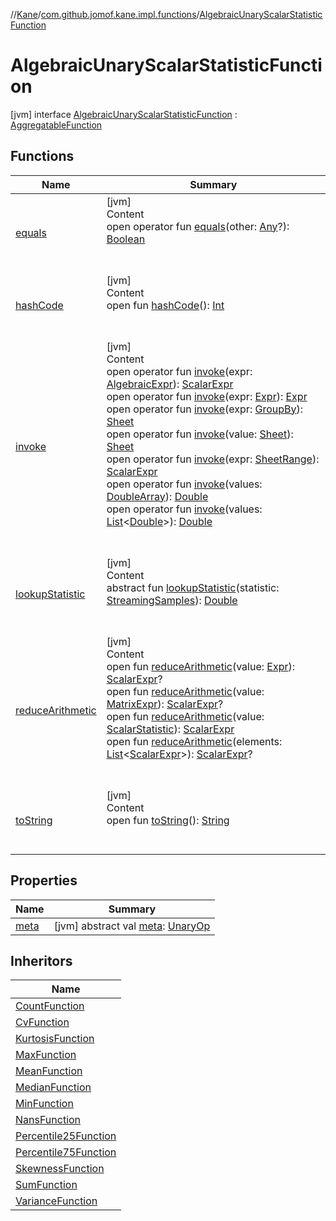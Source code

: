 //[Kane](../../index.md)/[com.github.jomof.kane.impl.functions](../index.md)/[AlgebraicUnaryScalarStatisticFunction](index.md)



# AlgebraicUnaryScalarStatisticFunction  
 [jvm] interface [AlgebraicUnaryScalarStatisticFunction](index.md) : [AggregatableFunction](../-aggregatable-function/index.md)   


## Functions  
  
|  Name|  Summary| 
|---|---|
| <a name="kotlin/Any/equals/#kotlin.Any?/PointingToDeclaration/"></a>[equals](../../com.github.jomof.kane.impl.types/-double-algebraic-type/index.md#%5Bkotlin%2FAny%2Fequals%2F%23kotlin.Any%3F%2FPointingToDeclaration%2F%5D%2FFunctions%2F-889203361)| <a name="kotlin/Any/equals/#kotlin.Any?/PointingToDeclaration/"></a>[jvm]  <br>Content  <br>open operator fun [equals](../../com.github.jomof.kane.impl.types/-double-algebraic-type/index.md#%5Bkotlin%2FAny%2Fequals%2F%23kotlin.Any%3F%2FPointingToDeclaration%2F%5D%2FFunctions%2F-889203361)(other: [Any](https://kotlinlang.org/api/latest/jvm/stdlib/kotlin/-any/index.html)?): [Boolean](https://kotlinlang.org/api/latest/jvm/stdlib/kotlin/-boolean/index.html)  <br><br><br>
| <a name="kotlin/Any/hashCode/#/PointingToDeclaration/"></a>[hashCode](../../com.github.jomof.kane.impl.types/-double-algebraic-type/index.md#%5Bkotlin%2FAny%2FhashCode%2F%23%2FPointingToDeclaration%2F%5D%2FFunctions%2F-889203361)| <a name="kotlin/Any/hashCode/#/PointingToDeclaration/"></a>[jvm]  <br>Content  <br>open fun [hashCode](../../com.github.jomof.kane.impl.types/-double-algebraic-type/index.md#%5Bkotlin%2FAny%2FhashCode%2F%23%2FPointingToDeclaration%2F%5D%2FFunctions%2F-889203361)(): [Int](https://kotlinlang.org/api/latest/jvm/stdlib/kotlin/-int/index.html)  <br><br><br>
| <a name="com.github.jomof.kane.impl.functions/AlgebraicUnaryScalarStatisticFunction/invoke/#com.github.jomof.kane.AlgebraicExpr/PointingToDeclaration/"></a>[invoke](invoke.md)| <a name="com.github.jomof.kane.impl.functions/AlgebraicUnaryScalarStatisticFunction/invoke/#com.github.jomof.kane.AlgebraicExpr/PointingToDeclaration/"></a>[jvm]  <br>Content  <br>open operator fun [invoke](invoke.md)(expr: [AlgebraicExpr](../../com.github.jomof.kane/-algebraic-expr/index.md)): [ScalarExpr](../../com.github.jomof.kane/-scalar-expr/index.md)  <br>open operator fun [invoke](invoke.md)(expr: [Expr](../../com.github.jomof.kane/-expr/index.md)): [Expr](../../com.github.jomof.kane/-expr/index.md)  <br>open operator fun [invoke](invoke.md)(expr: [GroupBy](../../com.github.jomof.kane.impl.sheet/-group-by/index.md)): [Sheet](../../com.github.jomof.kane.impl.sheet/-sheet/index.md)  <br>open operator fun [invoke](invoke.md)(value: [Sheet](../../com.github.jomof.kane.impl.sheet/-sheet/index.md)): [Sheet](../../com.github.jomof.kane.impl.sheet/-sheet/index.md)  <br>open operator fun [invoke](invoke.md)(expr: [SheetRange](../../com.github.jomof.kane.impl.sheet/-sheet-range/index.md)): [ScalarExpr](../../com.github.jomof.kane/-scalar-expr/index.md)  <br>open operator fun [invoke](invoke.md)(values: [DoubleArray](https://kotlinlang.org/api/latest/jvm/stdlib/kotlin/-double-array/index.html)): [Double](https://kotlinlang.org/api/latest/jvm/stdlib/kotlin/-double/index.html)  <br>open operator fun [invoke](invoke.md)(values: [List](https://kotlinlang.org/api/latest/jvm/stdlib/kotlin.collections/-list/index.html)<[Double](https://kotlinlang.org/api/latest/jvm/stdlib/kotlin/-double/index.html)>): [Double](https://kotlinlang.org/api/latest/jvm/stdlib/kotlin/-double/index.html)  <br><br><br>
| <a name="com.github.jomof.kane.impl.functions/AlgebraicUnaryScalarStatisticFunction/lookupStatistic/#com.github.jomof.kane.impl.StreamingSamples/PointingToDeclaration/"></a>[lookupStatistic](lookup-statistic.md)| <a name="com.github.jomof.kane.impl.functions/AlgebraicUnaryScalarStatisticFunction/lookupStatistic/#com.github.jomof.kane.impl.StreamingSamples/PointingToDeclaration/"></a>[jvm]  <br>Content  <br>abstract fun [lookupStatistic](lookup-statistic.md)(statistic: [StreamingSamples](../../com.github.jomof.kane.impl/-streaming-samples/index.md)): [Double](https://kotlinlang.org/api/latest/jvm/stdlib/kotlin/-double/index.html)  <br><br><br>
| <a name="com.github.jomof.kane.impl.functions/AlgebraicUnaryScalarStatisticFunction/reduceArithmetic/#com.github.jomof.kane.Expr/PointingToDeclaration/"></a>[reduceArithmetic](reduce-arithmetic.md)| <a name="com.github.jomof.kane.impl.functions/AlgebraicUnaryScalarStatisticFunction/reduceArithmetic/#com.github.jomof.kane.Expr/PointingToDeclaration/"></a>[jvm]  <br>Content  <br>open fun [reduceArithmetic](reduce-arithmetic.md)(value: [Expr](../../com.github.jomof.kane/-expr/index.md)): [ScalarExpr](../../com.github.jomof.kane/-scalar-expr/index.md)?  <br>open fun [reduceArithmetic](reduce-arithmetic.md)(value: [MatrixExpr](../../com.github.jomof.kane/-matrix-expr/index.md)): [ScalarExpr](../../com.github.jomof.kane/-scalar-expr/index.md)?  <br>open fun [reduceArithmetic](reduce-arithmetic.md)(value: [ScalarStatistic](../../com.github.jomof.kane.impl/-scalar-statistic/index.md)): [ScalarExpr](../../com.github.jomof.kane/-scalar-expr/index.md)  <br>open fun [reduceArithmetic](reduce-arithmetic.md)(elements: [List](https://kotlinlang.org/api/latest/jvm/stdlib/kotlin.collections/-list/index.html)<[ScalarExpr](../../com.github.jomof.kane/-scalar-expr/index.md)>): [ScalarExpr](../../com.github.jomof.kane/-scalar-expr/index.md)?  <br><br><br>
| <a name="kotlin/Any/toString/#/PointingToDeclaration/"></a>[toString](../../com.github.jomof.kane.impl.types/-object-kane-type/-companion/index.md#%5Bkotlin%2FAny%2FtoString%2F%23%2FPointingToDeclaration%2F%5D%2FFunctions%2F-889203361)| <a name="kotlin/Any/toString/#/PointingToDeclaration/"></a>[jvm]  <br>Content  <br>open fun [toString](../../com.github.jomof.kane.impl.types/-object-kane-type/-companion/index.md#%5Bkotlin%2FAny%2FtoString%2F%23%2FPointingToDeclaration%2F%5D%2FFunctions%2F-889203361)(): [String](https://kotlinlang.org/api/latest/jvm/stdlib/kotlin/-string/index.html)  <br><br><br>


## Properties  
  
|  Name|  Summary| 
|---|---|
| <a name="com.github.jomof.kane.impl.functions/AlgebraicUnaryScalarStatisticFunction/meta/#/PointingToDeclaration/"></a>[meta](meta.md)| <a name="com.github.jomof.kane.impl.functions/AlgebraicUnaryScalarStatisticFunction/meta/#/PointingToDeclaration/"></a> [jvm] abstract val [meta](meta.md): [UnaryOp](../../com.github.jomof.kane.impl/-unary-op/index.md)   <br>


## Inheritors  
  
|  Name| 
|---|
| <a name="com.github.jomof.kane.functions/CountFunction///PointingToDeclaration/"></a>[CountFunction](../../com.github.jomof.kane.functions/-count-function/index.md)
| <a name="com.github.jomof.kane.functions/CvFunction///PointingToDeclaration/"></a>[CvFunction](../../com.github.jomof.kane.functions/-cv-function/index.md)
| <a name="com.github.jomof.kane.functions/KurtosisFunction///PointingToDeclaration/"></a>[KurtosisFunction](../../com.github.jomof.kane.functions/-kurtosis-function/index.md)
| <a name="com.github.jomof.kane.functions/MaxFunction///PointingToDeclaration/"></a>[MaxFunction](../../com.github.jomof.kane.functions/-max-function/index.md)
| <a name="com.github.jomof.kane.functions/MeanFunction///PointingToDeclaration/"></a>[MeanFunction](../../com.github.jomof.kane.functions/-mean-function/index.md)
| <a name="com.github.jomof.kane.functions/MedianFunction///PointingToDeclaration/"></a>[MedianFunction](../../com.github.jomof.kane.functions/-median-function/index.md)
| <a name="com.github.jomof.kane.functions/MinFunction///PointingToDeclaration/"></a>[MinFunction](../../com.github.jomof.kane.functions/-min-function/index.md)
| <a name="com.github.jomof.kane.functions/NansFunction///PointingToDeclaration/"></a>[NansFunction](../../com.github.jomof.kane.functions/-nans-function/index.md)
| <a name="com.github.jomof.kane.functions/Percentile25Function///PointingToDeclaration/"></a>[Percentile25Function](../../com.github.jomof.kane.functions/-percentile25-function/index.md)
| <a name="com.github.jomof.kane.functions/Percentile75Function///PointingToDeclaration/"></a>[Percentile75Function](../../com.github.jomof.kane.functions/-percentile75-function/index.md)
| <a name="com.github.jomof.kane.functions/SkewnessFunction///PointingToDeclaration/"></a>[SkewnessFunction](../../com.github.jomof.kane.functions/-skewness-function/index.md)
| <a name="com.github.jomof.kane.functions/SumFunction///PointingToDeclaration/"></a>[SumFunction](../../com.github.jomof.kane.functions/-sum-function/index.md)
| <a name="com.github.jomof.kane.functions/VarianceFunction///PointingToDeclaration/"></a>[VarianceFunction](../../com.github.jomof.kane.functions/-variance-function/index.md)

